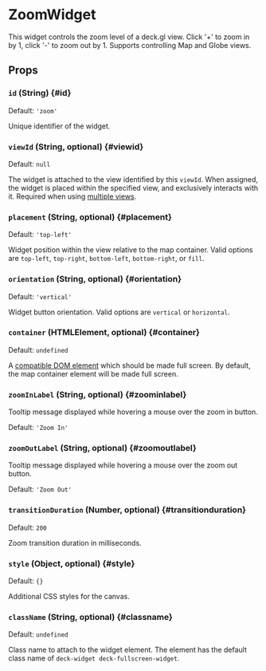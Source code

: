 # ZoomWidget

This widget controls the zoom level of a deck.gl view. Click '+' to zoom in by 1, click '-' to zoom out by 1. Supports controlling Map and Globe views.

## Props

### `id` (String) {#id}

Default: `'zoom'`

Unique identifier of the widget.

### `viewId` (String, optional) {#viewid}

Default: `null`

The widget is attached to the view identified by this `viewId`. When assigned, the widget is placed within the specified view, and  exclusively interacts with it. Required when using [multiple views](../../developer-guide/views.md#using-multiple-views).

### `placement` (String, optional) {#placement}

Default: `'top-left'`

Widget position within the view relative to the map container. Valid options are `top-left`, `top-right`, `bottom-left`, `bottom-right`, or `fill`.

### `orientation` (String, optional) {#orientation}

Default: `'vertical'`

Widget button orientation. Valid options are `vertical` or `horizontal`.

### `container` (HTMLElement, optional) {#container}

Default: `undefined`

A [compatible DOM element](https://developer.mozilla.org/en-US/docs/Web/API/Element/requestFullScreen#Compatible_elements) which should be made full screen. By default, the map container element will be made full screen.

### `zoomInLabel` (String, optional) {#zoominlabel}

Tooltip message displayed while hovering a mouse over the zoom in button.

Default: `'Zoom In'`

### `zoomOutLabel` (String, optional) {#zoomoutlabel}

Tooltip message displayed while hovering a mouse over the zoom out button.

Default: `'Zoom Out'`

### `transitionDuration` (Number, optional) {#transitionduration}

Default: `200`

Zoom transition duration in milliseconds.

### `style` (Object, optional) {#style}

Default: `{}`

Additional CSS styles for the canvas.

### `className` (String, optional) {#classname}

Default: `undefined`

Class name to attach to the widget element. The element has the default class name of `deck-widget deck-fullscreen-widget`.